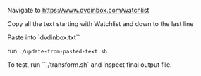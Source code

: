 Navigate to https://www.dvdinbox.com/watchlist

Copy all the text starting with Watchlist and down to the last line

Paste into `dvdinbox.txt``

run ``./update-from-pasted-text.sh``

To test, run ``./transform.sh` and inspect final output file.
